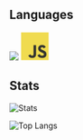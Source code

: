 <h2><strong>Languages</strong></h2>

<img width="50" src="https://upload.wikimedia.org/wikipedia/commons/c/cf/Lua-Logo.svg">
<img width="50" src="https://raw.githubusercontent.com/devicons/devicon/master/icons/javascript/javascript-original.svg">

<h2><strong>Stats</strong></h2>

![Stats](https://github-readme-stats.vercel.app/api/?username=strawbberrys&show_icons=true&title_color=fff&icon_color=79ff97&text_color=9f9f9f&bg_color=151515&count_private=true&include_all_commits=true&custom_title=strawbberrys's%20Statistics)

![Top Langs](https://github-readme-stats.vercel.app/api/top-langs?username=strawbberrys&layout=compact&title_color=fff&icon_color=79ff97&text_color=9f9f9f&bg_color=151515&border_radius=10&hide=css&custom_title=strawbberrys's%20Most%20Used%20Languages)
